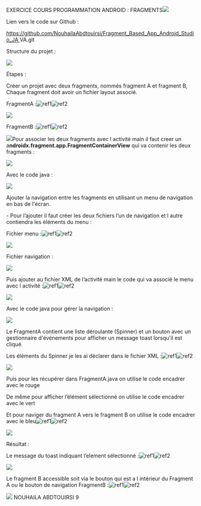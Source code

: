 ﻿EXERCICE COURS PROGRAMMATION ANDROID : FRAGMENTS![](app/Capture/Aspose.Words.ecdf4a94-8d65-4382-9479-d27730422067.001.png)

Lien vers le code sur Github :

[https://github.com/NouhailaAbdtouirsi/Fragment_Based_App_Android_Studio_JA ](https://github.com/NouhailaAbdtouirsi/Fragment_Based_App_Android_Studio_JAVA.git)VA.git

Structure du projet :

![](app/Capture/Aspose.Words.ecdf4a94-8d65-4382-9479-d27730422067.002.jpeg)

Étapes :

Créer un projet avec deux fragments, nommés fragment A et fragment B, Chaque fragment doit avoir un fichier layout associé.

FragmentA :![ref1]![ref2]

![](app/Capture/Aspose.Words.ecdf4a94-8d65-4382-9479-d27730422067.005.jpeg)

FragmentB :![ref1]![ref2]

![](app/Capture/Aspose.Words.ecdf4a94-8d65-4382-9479-d27730422067.006.jpeg)Pour associer les deux fragments avec l activité main il faut creer un a**ndroidx.fragment.app.FragmentContainerView** qui va contenir les deux fragments :

![](app/Capture/Aspose.Words.ecdf4a94-8d65-4382-9479-d27730422067.007.jpeg)

Avec le code java :

![](app/Capture/Aspose.Words.ecdf4a94-8d65-4382-9479-d27730422067.008.jpeg)

Ajouter la navigation entre les fragments en utilisant un menu de navigation en bas de l'écran.

\- Pour l’ajouter il faut créer les deux fichiers l’un de navigation et l autre contiendra les éléments du menu :

Fichier menu :![ref1]![ref2]

![](app/Capture/Aspose.Words.ecdf4a94-8d65-4382-9479-d27730422067.009.jpeg)

Fichier navigation :

![](app/Capture/Aspose.Words.ecdf4a94-8d65-4382-9479-d27730422067.010.jpeg)

Puis ajouter au fichier XML de l’activité main le code qui va associé le menu avec l activité :![ref1]![ref2]

![](app/Capture/Aspose.Words.ecdf4a94-8d65-4382-9479-d27730422067.011.jpeg)

Avec le code java pour gérer la navigation :

![](app/Capture/Aspose.Words.ecdf4a94-8d65-4382-9479-d27730422067.012.jpeg)

Le FragmentA contient une liste déroulante (Spinner) et un bouton avec un gestionnaire d'événements pour afficher un message toast lorsqu'il est cliqué.

Les éléments du Spinner je les ai déclarer dans le fichier XML :![ref1]![ref2]

![](app/Capture/Aspose.Words.ecdf4a94-8d65-4382-9479-d27730422067.013.jpeg)

Puis pour les récupérer dans FragmentA.java on utilise le code encadrer avec le rouge

De même pour afficher l’élément sélectionné on utilise le code encadrer avec le vert

Et pour naviger du fragment A vers le fragment B on utilise le code encadrer avec le bleu![ref1]![ref2]

![](app/Capture/Aspose.Words.ecdf4a94-8d65-4382-9479-d27730422067.014.jpeg)

Résultat :

Le message du toast indiquant l’element sélectionné :![ref1]![ref2]

![](app/Capture/Aspose.Words.ecdf4a94-8d65-4382-9479-d27730422067.015.jpeg)

Le fragment B accessible soit via le bouton qui est a l intérieur du Fragment A ou le bouton de navigation FragmentB :![ref1]![ref2]

![](app/Capture/Aspose.Words.ecdf4a94-8d65-4382-9479-d27730422067.016.jpeg)
NOUHAILA ABDTOUIRSI 9

[ref1]: app/Capture/Aspose.Words.ecdf4a94-8d65-4382-9479-d27730422067.003.png
[ref2]: app/Capture/Aspose.Words.ecdf4a94-8d65-4382-9479-d27730422067.004.png
